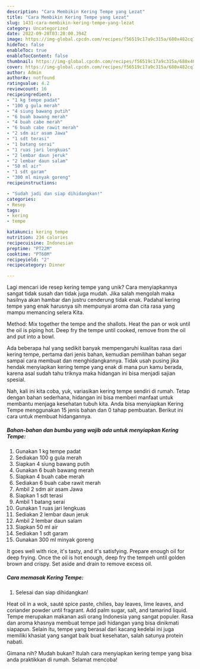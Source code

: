 ```yaml
---
description: "Cara Membikin Kering Tempe yang Lezat"
title: "Cara Membikin Kering Tempe yang Lezat"
slug: 1431-cara-membikin-kering-tempe-yang-lezat
category: Uncategorized
date: 2022-09-28T03:20:00.394Z
image: https://img-global.cpcdn.com/recipes/f56519c17a9c315a/680x482cq70/kering-tempe-foto-resep-utama.jpg
hideToc: false
enableToc: true
enableTocContent: false
thumbnail: https://img-global.cpcdn.com/recipes/f56519c17a9c315a/680x482cq70/kering-tempe-foto-resep-utama.jpg
cover: https://img-global.cpcdn.com/recipes/f56519c17a9c315a/680x482cq70/kering-tempe-foto-resep-utama.jpg
author: Admin
authorAv: notfound
ratingvalue: 4.2
reviewcount: 16
recipeingredient:
- "1 kg tempe padat"
- "100 g gula merah"
- "4 siung bawang putih"
- "6 buah bawang merah"
- "4 buah cabe merah"
- "6 buah cabe rawit merah"
- "2 sdm air asam Jawa"
- "1 sdt terasi"
- "1 batang serai"
- "1 ruas jari lengkuas"
- "2 lembar daun jeruk"
- "2 lembar daun salam"
- "50 ml air"
- "1 sdt garam"
- "300 ml minyak goreng"
recipeinstructions:

- "Sudah jadi dan siap dihidangkan!"
categories:
- Resep
tags:
- kering
- tempe

katakunci: kering tempe 
nutrition: 234 calories
recipecuisine: Indonesian
preptime: "PT22M"
cooktime: "PT60M"
recipeyield: "2"
recipecategory: Dinner

---
```





Lagi mencari ide resep kering tempe yang unik? Cara menyiapkannya sangat tidak susah dan tidak juga mudah. Jika salah mengolah maka hasilnya akan hambar dan justru cenderung tidak enak. Padahal kering tempe yang enak harusnya sih mempunyai aroma dan cita rasa yang mampu memancing selera Kita.





Method: Mix together the tempe and the shallots. Heat the pan or wok until the oil is piping hot. Deep fry the tempe until cooked, remove from the oil and put into a bowl.

Ada beberapa hal yang sedikit banyak mempengaruhi kualitas rasa dari kering tempe, pertama dari jenis bahan, kemudian pemilihan bahan segar sampai cara membuat dan menghidangkannya. Tidak usah pusing jika hendak menyiapkan kering tempe yang enak di mana pun kamu berada, karena asal sudah tahu triknya maka hidangan ini bisa menjadi sajian spesial.






Nah, kali ini kita coba, yuk, variasikan kering tempe sendiri di rumah. Tetap dengan bahan sederhana, hidangan ini bisa memberi manfaat untuk membantu menjaga kesehatan tubuh kita. Anda bisa menyiapkan Kering Tempe menggunakan 15 jenis bahan dan 0 tahap pembuatan. Berikut ini cara untuk membuat hidangannya.

<!--inarticleads1-->

##### Bahan-bahan dan bumbu yang wajib ada untuk menyiapkan Kering Tempe:

1. Gunakan 1 kg tempe padat
1. Sediakan 100 g gula merah
1. Siapkan 4 siung bawang putih
1. Gunakan 6 buah bawang merah
1. Siapkan 4 buah cabe merah
1. Sediakan 6 buah cabe rawit merah
1. Ambil 2 sdm air asam Jawa
1. Siapkan 1 sdt terasi
1. Ambil 1 batang serai
1. Gunakan 1 ruas jari lengkuas
1. Sediakan 2 lembar daun jeruk
1. Ambil 2 lembar daun salam
1. Siapkan 50 ml air
1. Sediakan 1 sdt garam
1. Gunakan 300 ml minyak goreng


It goes well with rice, it&#39;s tasty, and it&#39;s satisfying. Prepare enough oil for deep frying. Once the oil is hot enough, deep fry the tempeh until golden brown and crispy. Set aside and drain to remove excess oil. 

<!--inarticleads2-->

##### Cara memasak Kering Tempe:


1. Selesai dan siap dihidangkan!

Heat oil in a wok, sauté spice paste, chilies, bay leaves, lime leaves, and coriander powder until fragrant. Add palm sugar, salt, and tamarind liquid. Tempe merupakan makanan asli orang Indonesia yang sangat populer. Rasa dan aroma khasnya membuat tempe jadi hidangan yang bisa dinikmati siapapun. Selain itu, tempe yang berasal dari kacang kedelai ini juga memiliki khasiat yang sangat baik buat kesehatan, salah satunya protein nabati. 

Gimana nih? Mudah bukan? Itulah cara menyiapkan kering tempe yang bisa anda praktikkan di rumah. Selamat mencoba!
